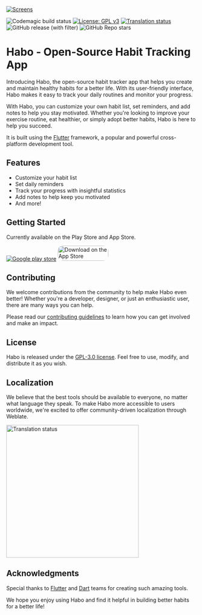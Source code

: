 [![Screens](https://habo.space/img/social/1.png)](https://habo.space)

![Codemagic build status](https://api.codemagic.io/apps/6154a5e032cdf915d1ce822b/6154a5e032cdf915d1ce822a/status_badge.svg)
[![License: GPL v3](https://img.shields.io/badge/License-GPLv3-blue.svg)](https://www.gnu.org/licenses/gpl-3.0)
[![Translation status](https://hosted.weblate.org/widget/habo/habo/svg-badge.svg)](https://hosted.weblate.org/engage/habo/)
![GitHub release (with filter)](https://img.shields.io/github/v/release/xpavle00/Habo)
![GitHub Repo stars](https://img.shields.io/github/stars/xpavle00/Habo)



# Habo - Open-Source Habit Tracking App

Introducing Habo, the open-source habit tracker app that helps you create and maintain healthy habits for a better life. With its user-friendly interface, Habo makes it easy to track your daily routines and monitor your progress.

With Habo, you can customize your own habit list, set reminders, and add notes to help you stay motivated. Whether you're looking to improve your exercise routine, eat healthier, or simply adopt better habits, Habo is here to help you succeed. 

It is built using the [Flutter](https://flutter.dev/) framework, a popular and powerful cross-platform development tool.

## Features

- Customize your habit list
- Set daily reminders
- Track your progress with insightful statistics
- Add notes to help keep you motivated
- And more!

## Getting Started

Currently available on the Play Store and App Store.

[![Google play store](https://habo.space/img/resources/en_get.svg)](https://play.google.com/store/apps/details?id=com.pavlenko.Habo) <a target="_blank" href="https://apps.apple.com/us/app/habo-habit-tracker/id1670223360?itsct=apps_box_badge&amp;itscg=30200" style="display: inline-block; overflow: hidden; border-radius: 13px; width: 134px; height: 40px;"><img src="https://tools.applemediaservices.com/api/badges/download-on-the-app-store/black/en-us?size=250x83&amp;releaseDate=1682121600" alt="Download on the App Store" style="border-radius: 13px; width: 134px; height: 40px;"></a>



## Contributing

We welcome contributions from the community to help make Habo even better! Whether you're a developer, designer, or just an enthusiastic user, there are many ways you can help. 

Please read our [contributing guidelines](CONTRIBUTING.md) to learn how you can get involved and make an impact.

## License

Habo is released under the [GPL-3.0 license](LICENSE). Feel free to use, modify, and distribute it as you wish. 

## Localization
We believe that the best tools should be available to everyone, no matter what language they speak. To make Habo more accessible to users worldwide, we're excited to offer community-driven localization through Weblate.

<a href="https://hosted.weblate.org/engage/habo/">
<img src="https://hosted.weblate.org/widget/habo/open-graph.png" alt="Translation status" width="350" />
</a>

## Acknowledgments

Special thanks to [Flutter](https://flutter.dev/) and [Dart](https://dart.dev/) teams for creating such amazing tools. 

We hope you enjoy using Habo and find it helpful in building better habits for a better life!

